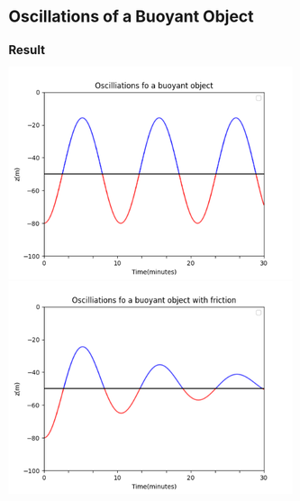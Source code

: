 # Oscillations of a Buoyant Object

## Result

![image info](../images/buoyant_object.png)
![image info](../images/buoyant_object_friction.png)